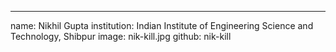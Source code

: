 ---
name: Nikhil Gupta
institution: Indian Institute of Engineering Science and Technology, Shibpur
image: nik-kill.jpg
github: nik-kill
